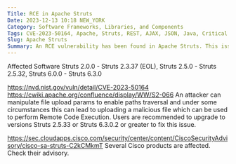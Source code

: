 ```yaml
---
Title: RCE in Apache Struts
Date: 2023-12-13 10:18 NEW_YORK
Category: Software Frameworks, Libraries, and Components
Tags: CVE-2023-50164, Apache, Struts, REST, AJAX, JSON, Java, Critical
Slug: Apache Struts
Summary: An RCE vulnerability has been found in Apache Struts. This issue is easily exploited in some configurations, and has been assigned a bug alert severity of critical.
---
```

Affected Software
Struts 2.0.0 - Struts 2.3.37 (EOL), Struts 2.5.0 - Struts 2.5.32, Struts 6.0.0 - Struts 6.3.0

https://nvd.nist.gov/vuln/detail/CVE-2023-50164
https://cwiki.apache.org/confluence/display/WW/S2-066
An attacker can manipulate file upload params to enable paths traversal and under some circumstances this can lead to uploading a malicious file which can be used to perform Remote Code Execution. Users are recommended to upgrade to versions Struts 2.5.33 or Struts 6.3.0.2 or greater to fix this issue. 

https://sec.cloudapps.cisco.com/security/center/content/CiscoSecurityAdvisory/cisco-sa-struts-C2kCMkmT
Several Cisco products are affected. Check their advisory.
